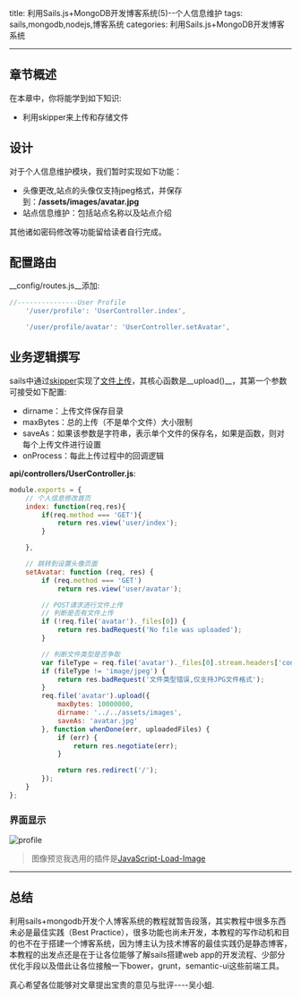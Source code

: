 title: 利用Sails.js+MongoDB开发博客系统(5)--个人信息维护
tags: sails,mongodb,nodejs,博客系统
categories: 利用Sails.js+MongoDB开发博客系统

---------
## 章节概述
在本章中，你将能学到如下知识:

* 利用skipper来上传和存储文件

## 设计
对于个人信息维护模块，我们暂时实现如下功能：

* 头像更改,站点的头像仅支持jpeg格式，并保存到：__/assets/images/avatar.jpg__
* 站点信息维护：包括站点名称以及站点介绍

其他诸如密码修改等功能留给读者自行完成。

## 配置路由

__config/routes.js__添加:

```js
//---------------User Profile
    '/user/profile': 'UserController.index',

    '/user/profile/avatar': 'UserController.setAvatar',
```

## 业务逻辑撰写

sails中通过[skipper](https://github.com/balderdashy/skipper)实现了[文件上传](http://www.sailsjs.org/documentation/concepts/file-uploads)，其核心函数是__upload()__，其第一个参数可接受如下配置:

* dirname：上传文件保存目录
* maxBytes：总的上传（不是单个文件）大小限制
* saveAs：如果该参数是字符串，表示单个文件的保存名，如果是函数，则对每个上传文件进行设置
* onProcess：每此上传过程中的回调逻辑

__api/controllers/UserController.js__:

```js
module.exports = {
    // 个人信息修改首页
    index: function(req,res){
        if(req.method === 'GET'){
            return res.view('user/index');
        }

    },

    // 跳转到设置头像页面
    setAvatar: function (req, res) {
        if (req.method === 'GET')
            return res.view('user/avatar');

        // POST请求进行文件上传
        // 判断是否有文件上传
        if (!req.file('avatar')._files[0]) {
            return res.badRequest('No file was uploaded');
        }

        // 判断文件类型是否争取
        var fileType = req.file('avatar')._files[0].stream.headers['content-type'];
        if (fileType != 'image/jpeg') {
            return res.badRequest('文件类型错误,仅支持JPG文件格式');
        }
        req.file('avatar').upload({
            maxBytes: 10000000,
            dirname: '../../assets/images',
            saveAs: 'avatar.jpg'
        }, function whenDone(err, uploadedFiles) {
            if (err) {
                return res.negotiate(err);
            }

            return res.redirect('/');
        });
    }
};

```
### 界面显示

![profile](http://7pulhb.com1.z0.glb.clouddn.com/sails-5_article_profile.png)

> 图像预览我选用的插件是[JavaScript-Load-Image
](https://github.com/blueimp/JavaScript-Load-Image)

---------------
## 总结
利用sails+mongodb开发个人博客系统的教程就暂告段落，其实教程中很多东西未必是最佳实践（Best Practice），很多功能也尚未开发，本教程的写作动机和目的也不在于搭建一个博客系统，因为博主认为技术博客的最佳实践仍是静态博客，本教程的出发点还是在于让各位能够了解sails搭建web app的开发流程、少部分优化手段以及借此让各位接触一下bower，grunt，semantic-ui这些前端工具。

真心希望各位能够对文章提出宝贵的意见与批评----吴小蛆.